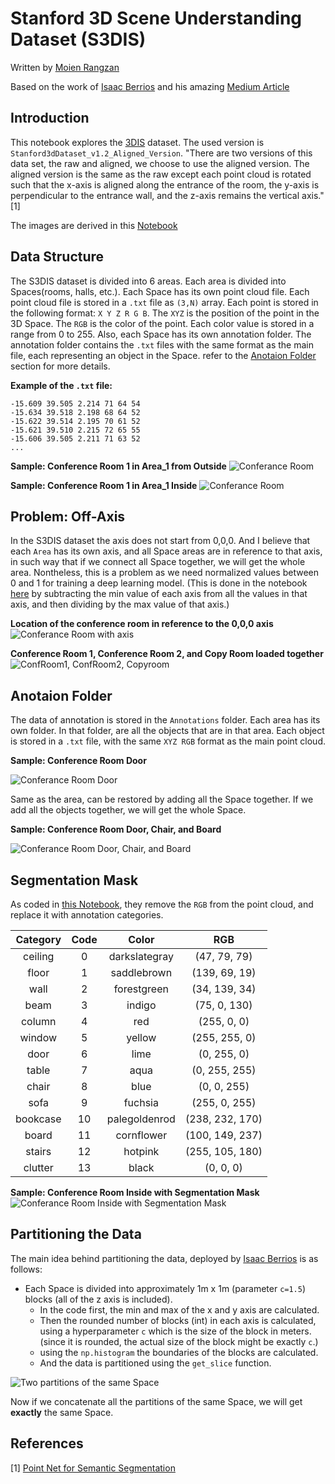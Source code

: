 # Stanford 3D Scene Understanding Dataset (S3DIS)

Written by [Moien Rangzan](https://github.com/moienr)

Based on the work of [Isaac Berrios](https://github.com/itberrios) and his amazing [Medium Article](https://towardsdatascience.com/point-net-for-semantic-segmentation-3eea48715a62)

## Introduction

This notebook explores the [3DIS](https://docs.google.com/forms/d/e/1FAIpQLScDimvNMCGhy_rmBA2gHfDu3naktRm6A8BPwAWWDv-Uhm6Shw/viewform?c=0&w=1) dataset. The used version is `Stanford3dDataset_v1.2_Aligned_Version`. "There are two versions of this data set, the raw and aligned, we choose to use the aligned version. The aligned version is the same as the raw except each point cloud is rotated such that the x-axis is aligned along the entrance of the room, the y-axis is perpendicular to the entrance wall, and the z-axis remains the vertical axis." [1]



The images are derived in this [Notebook](s3dis_visualizer.ipynb)

## Data Structure

The S3DIS dataset is divided into 6 areas. Each area is divided into Spaces(rooms, halls, etc.). Each Space has its own point cloud file. Each point cloud file is stored in a `.txt` file as `(3,N)` array. Each point is stored in the following format: `X Y Z R G B`. The `XYZ` is the position of the point in the 3D Space. The `RGB` is the color of the point. Each color value is stored in a range from 0 to 255. Also, each Space has its own annotation folder. The annotation folder contains the `.txt` files with the same format as the main file, each representing an object in the Space. refer to the [Anotaion Folder](#anotaion-folder) section for more details. 

**Example of the `.txt` file:**

```text
-15.609 39.505 2.214 71 64 54
-15.634 39.518 2.198 68 64 52
-15.622 39.514 2.195 70 61 52
-15.621 39.510 2.215 72 65 55
-15.606 39.505 2.211 71 63 52
...
```




**Sample: Conference Room 1 in Area_1 from Outside**
![Conferance Room](imgs/conf_out.png)


**Sample: Conference Room 1 in Area_1 Inside**
![Conferance Room](imgs/conf_in.png)


## Problem: Off-Axis

In the S3DIS dataset the axis does not start from 0,0,0. And I believe that each `Area` has its own axis, and all Space areas are in reference to that axis, in such way that if we connect all Space together, we will get the whole area. Nontheless, this is a problem as we need normalized values between 0 and 1 for training a deep learning model. (This is done in the notebook [here](../s3dis_raw_explorer.ipynb) by subtracting the min value of each axis from all the values in that axis, and then dividing by the max value of that axis.)

**Location of the conference room in reference to the 0,0,0 axis**
![Conferance Room with axis](imgs/conf_out_axis.png)

**Conference Room 1, Conference Room 2, and Copy Room loaded together**
![ConfRoom1, ConfRoom2, Copyroom](imgs/conf12copy.png)




## Anotaion Folder
The data of annotation is stored in the `Annotations` folder. Each area has its own folder. In that folder, are all the objects that are in that area. Each object is stored in a `.txt` file, with the same `XYZ RGB` format as the main point cloud. 

**Sample: Conference Room Door**

![Conferance Room Door](imgs/conf_door.png)


Same as the area, can be restored by adding all the Space together. If we add all the objects together, we will get the whole Space.

**Sample: Conference Room Door, Chair, and Board**

![Conferance Room Door, Chair, and Board](imgs/conf_door_chair_board.png)




## Segmentation Mask
As coded in [this Notebook](../s3dis_raw_explorer.ipynb), they remove the `RGB` from the point cloud, and replace it with annotation categories.

| Category | Code | Color | RGB |
|:--------:|:----:|:-----:|:---:|
| ceiling  | 0    | darkslategray | (47, 79, 79) |
| floor    | 1    | saddlebrown | (139, 69, 19) |
| wall     | 2    | forestgreen | (34, 139, 34) |
| beam     | 3    | indigo | (75, 0, 130) |
| column   | 4    | red | (255, 0, 0) |
| window   | 5    | yellow | (255, 255, 0) |
| door     | 6    | lime | (0, 255, 0) |
| table    | 7    | aqua | (0, 255, 255) |
| chair    | 8    | blue | (0, 0, 255) |
| sofa     | 9    | fuchsia | (255, 0, 255) |
| bookcase | 10   | palegoldenrod | (238, 232, 170) |
| board    | 11   | cornflower | (100, 149, 237) |
| stairs   | 12   | hotpink | (255, 105, 180) |
| clutter  | 13   | black | (0, 0, 0) |

**Sample: Conference Room Inside with Segmentation Mask**
![Conferance Room Inside with Segmentation Mask](imgs/conf_in_seg.png)



## Partitioning the Data
The main idea behind partitioning the data, deployed by [Isaac Berrios](https://github.com/itberrios) is as follows:

* Each Space is divided into approximately 1m x 1m (parameter `c=1.5`) blocks (all of the z axis is included).
    - In the code first, the min and max of the x and y axis are calculated.
    - Then the rounded number of blocks (int) in each axis is calculated, using a hyperparameter `c` which is the size of the block in meters. (since it is rounded, the actual size of the block might be exactly `c`.)
    - using the `np.histogram` the boundaries of the blocks are calculated.
    - And the data is partitioned using the `get_slice` function.


![Two partitions of the same Space](imgs/multi_partition.png)


Now if we concatenate all the partitions of the same Space, we will get **exactly** the same Space.



## References
[1] [Point Net for Semantic Segmentation](https://towardsdatascience.com/point-net-for-semantic-segmentation-3eea48715a62)
